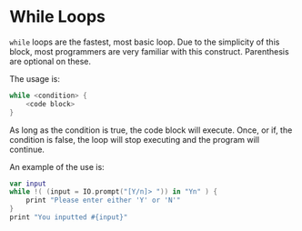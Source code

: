 # While Loops

`while` loops are the fastest, most basic loop. Due to the simplicity of this block, most programmers are very familiar with this construct. Parenthesis are optional on these.

The usage is:

```swift
while <condition> {
    <code block>
}
```

As long as the condition is true, the code block will execute. Once, or if, the condition is false, the loop will stop executing and the program will continue.

An example of the use is:
```swift
var input
while !( (input = IO.prompt("[Y/n]> ")) in "Yn" ) {
    print "Please enter either 'Y' or 'N'"
}
print "You inputted #{input}"
```
